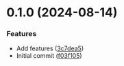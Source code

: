 # 0.1.0 (2024-08-14)


### Features

* Add features ([3c7dea5](https://github.com/choi-jack/aws-lambda-handler-framework/commit/3c7dea5c7a685e71a9c04d39629e07d5d0a110bd))
* Initial commit ([f03f105](https://github.com/choi-jack/aws-lambda-handler-framework/commit/f03f105bf382d9470eea4c240ad688d241ec9071))



